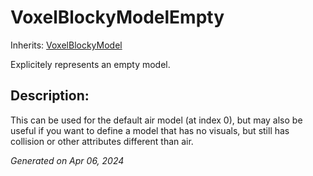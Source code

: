 # VoxelBlockyModelEmpty

Inherits: [VoxelBlockyModel](VoxelBlockyModel.md)

Explicitely represents an empty model.

## Description: 

This can be used for the default air model (at index 0), but may also be useful if you want to define a model that has no visuals, but still has collision or other attributes different than air.

_Generated on Apr 06, 2024_
